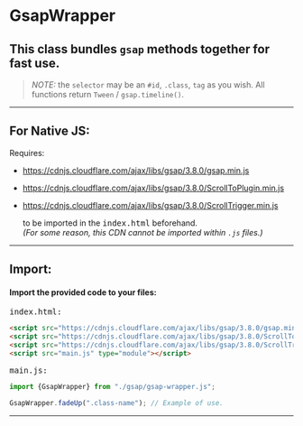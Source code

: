 # GsapWrapper
This class bundles `gsap` methods together for fast use.
---

> *NOTE:* the `selector` may be an `#id`, `.class`, `tag` as you wish.
All functions return `Tween` / `gsap.timeline()`.
---
## For Native JS:

Requires:
 - https://cdnjs.cloudflare.com/ajax/libs/gsap/3.8.0/gsap.min.js
 - https://cdnjs.cloudflare.com/ajax/libs/gsap/3.8.0/ScrollToPlugin.min.js
 - https://cdnjs.cloudflare.com/ajax/libs/gsap/3.8.0/ScrollTrigger.min.js
 
     to be imported in the <tt>index.html</tt> beforehand.     
    *(For some reason, this CDN cannot be imported within `.js` files.)*

  
------------------------------------------------
## Import:

#### **Import the provided code to your files:**

<tt>index.html:</tt>
```html
<script src="https://cdnjs.cloudflare.com/ajax/libs/gsap/3.8.0/gsap.min.js"></script>
<script src="https://cdnjs.cloudflare.com/ajax/libs/gsap/3.8.0/ScrollToPlugin.min.js"></script>
<script src="https://cdnjs.cloudflare.com/ajax/libs/gsap/3.8.0/ScrollTrigger.min.js"></script>
<script src="main.js" type="module"></script>
```

<tt>main.js:</tt>
```js
import {GsapWrapper} from "./gsap/gsap-wrapper.js";

GsapWrapper.fadeUp(".class-name"); // Example of use.
```
------------------------------------------------
